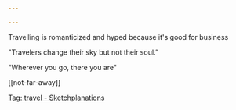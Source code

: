 ```yaml
---

---
```


Travelling is romanticized and hyped because it's good for business 

"Travelers change their sky but not their soul.”

"Wherever you go, there you are"

[[not-far-away]]

[Tag: travel - Sketchplanations](https://sketchplanations.com/tags/travel)



